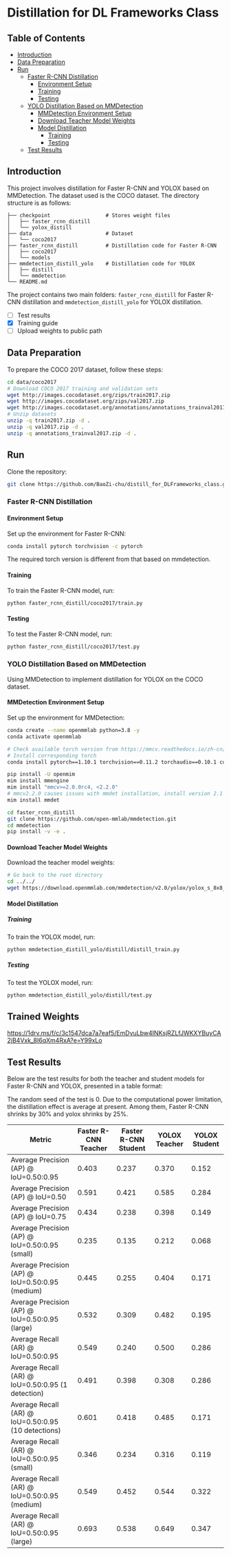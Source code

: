 # Distillation for DL Frameworks Class

## Table of Contents

- [Introduction](#introduction)
- [Data Preparation](#data-preparation)
- [Run](#run)
  - [Faster R-CNN Distillation](#faster-r-cnn-distillation)
    - [Environment Setup](#environment-setup)
    - [Training](#training)
    - [Testing](#testing)
  - [YOLO Distillation Based on MMDetection](#yolo-distillation-based-on-mmdetection)
    - [MMDetection Environment Setup](#mmdetection-environment-setup)
    - [Download Teacher Model Weights](#download-teacher-model-weights)
    - [Model Distillation](#model-distillation)
      - [Training](#training-1)
      - [Testing](#testing-1)
  - [Test Results](test-results)

## Introduction

This project involves distillation for Faster R-CNN and YOLOX based on MMDetection. The dataset used is the COCO dataset. The directory structure is as follows:

```
├── checkpoint                  # Stores weight files
│   ├── faster_rcnn_distill
│   └── yolox_distill
├── data                        # Dataset
│   └── coco2017
├── faster_rcnn_distill         # Distillation code for Faster R-CNN
│   ├── coco2017
│   └── models
├── mmdetection_distill_yolo    # Distillation code for YOLOX
│   ├── distill
│   └── mmdetection
└── README.md
```

The project contains two main folders: `faster_rcnn_distill` for Faster R-CNN distillation and `mmdetection_distill_yolo` for YOLOX distillation.

- [ ] Test results
- [x] Training guide
- [ ] Upload weights to public path

## Data Preparation

To prepare the COCO 2017 dataset, follow these steps:

```bash
cd data/coco2017
# Download COCO 2017 training and validation sets
wget http://images.cocodataset.org/zips/train2017.zip
wget http://images.cocodataset.org/zips/val2017.zip
wget http://images.cocodataset.org/annotations/annotations_trainval2017.zip
# Unzip datasets
unzip -q train2017.zip -d .
unzip -q val2017.zip -d .
unzip -q annotations_trainval2017.zip -d .
```

## Run

Clone the repository:

```bash
git clone https://github.com/BaoZi-chu/distill_for_DLFrameworks_class.git
```

### Faster R-CNN Distillation 

#### Environment Setup

Set up the environment for Faster R-CNN:

```bash
conda install pytorch torchvision -c pytorch
```
The required torch version is different from that based on mmdetection.
#### Training

To train the Faster R-CNN model, run:

```bash
python faster_rcnn_distill/coco2017/train.py
```

#### Testing

To test the Faster R-CNN model, run:

```bash
python faster_rcnn_distill/coco2017/test.py
```

### YOLO Distillation Based on MMDetection

Using MMDetection to implement distillation for YOLOX on the COCO dataset.

#### MMDetection Environment Setup

Set up the environment for MMDetection:

```bash
conda create --name openmmlab python=3.8 -y
conda activate openmmlab

# Check available torch version from https://mmcv.readthedocs.io/zh-cn/latest/get_started/installation.html
# Install corresponding torch
conda install pytorch==1.10.1 torchvision==0.11.2 torchaudio==0.10.1 cudatoolkit=11.3 -c pytorch -c conda-forge

pip install -U openmim
mim install mmengine
mim install "mmcv>=2.0.0rc4, <2.2.0"
# mmcv2.2.0 causes issues with mmdet installation, install version 2.1 instead.
mim install mmdet

cd faster_rcnn_distill
git clone https://github.com/open-mmlab/mmdetection.git
cd mmdetection
pip install -v -e .
```

#### Download Teacher Model Weights

Download the teacher model weights:

```bash
# Go back to the root directory
cd ../../
wget https://download.openmmlab.com/mmdetection/v2.0/yolox/yolox_s_8x8_300e_coco/yolox_s_8x8_300e_coco_20211121_095711-4592a793.pth -P checkpoint/yolox_distill/
```

#### Model Distillation

##### Training

To train the YOLOX model, run:

```bash
python mmdetection_distill_yolo/distill/distill_train.py
```

##### Testing

To test the YOLOX model, run:

```bash
python mmdetection_distill_yolo/distill/test.py
```
## Trained Weights
https://1drv.ms/f/c/3c1547dca7a7eaf5/EmDyuLbw4INKsjRZLfJWKXYBuyCA2jB4Vxk_8I6qXm4RxA?e=Y99xLo
## Test Results

Below are the test results for both the teacher and student models for Faster R-CNN and YOLOX, presented in a table format:

The random seed of the test is 0. Due to the computational power limitation, the distillation effect is average at present. Among them, Faster R-CNN shrinks by 30% and yolox shrinks by 25%.

| Metric                                | Faster R-CNN Teacher | Faster R-CNN Student | YOLOX Teacher | YOLOX Student |
|---------------------------------------|----------------------|----------------------|---------------|---------------|
| Average Precision (AP) @ IoU=0.50:0.95 | 0.403                | 0.237                | 0.370         | 0.152         |
| Average Precision (AP) @ IoU=0.50      | 0.591                | 0.421                | 0.585         | 0.284         |
| Average Precision (AP) @ IoU=0.75      | 0.434                | 0.238                | 0.398         | 0.149         |
| Average Precision (AP) @ IoU=0.50:0.95 (small) | 0.235                | 0.135                | 0.212         | 0.068         |
| Average Precision (AP) @ IoU=0.50:0.95 (medium) | 0.445                | 0.255                | 0.404         | 0.171         |
| Average Precision (AP) @ IoU=0.50:0.95 (large)  | 0.532                | 0.309                | 0.482         | 0.195         |
| Average Recall (AR) @ IoU=0.50:0.95   | 0.549                | 0.240                | 0.500         | 0.286         |
| Average Recall (AR) @ IoU=0.50:0.95 (1 detection) | 0.491                | 0.398                | 0.308         | 0.286         |
| Average Recall (AR) @ IoU=0.50:0.95 (10 detections) | 0.601                | 0.418                | 0.485         | 0.171         |
| Average Recall (AR) @ IoU=0.50:0.95 (small) | 0.346                | 0.234                | 0.316         | 0.119         |
| Average Recall (AR) @ IoU=0.50:0.95 (medium) | 0.549                | 0.452                | 0.544         | 0.322         |
| Average Recall (AR) @ IoU=0.50:0.95 (large)  | 0.693                | 0.538                | 0.649         | 0.347         |

